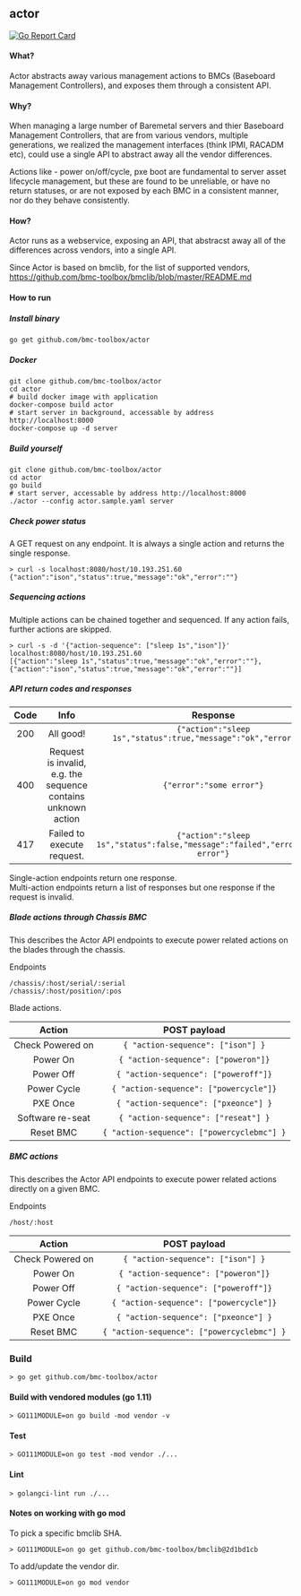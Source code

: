## actor


[![Go Report Card](https://goreportcard.com/badge/github.com/bmc-toolbox/actor)](https://goreportcard.com/report/github.com/bmc-toolbox/actor)


#### What?
Actor abstracts away various management actions to BMCs (Baseboard Management Controllers),
and exposes them through a consistent API.


#### Why?
When managing a large number of Baremetal servers and thier Baseboard Management Controllers,
that are from various vendors, multiple generations, we realized the management interfaces (think IPMI, RACADM etc), could use a single API to abstract away all the vendor differences.

Actions like - power on/off/cycle, pxe boot are fundamental to server asset lifecycle management,
but these are found to be unreliable, or have no return statuses, or are not exposed by each BMC in a consistent manner, nor do they behave consistently.

#### How?

Actor runs as a webservice, exposing an API, that abstracst away all
of the differences across vendors, into a single API.

Since Actor is based on bmclib, for the list of supported vendors,
https://github.com/bmc-toolbox/bmclib/blob/master/README.md

#### How to run

##### Install binary

```console
go get github.com/bmc-toolbox/actor
```

##### Docker

```console
git clone github.com/bmc-toolbox/actor
cd actor
# build docker image with application
docker-compose build actor
# start server in background, accessable by address http://localhost:8000
docker-compose up -d server
```

##### Build yourself

```console
git clone github.com/bmc-toolbox/actor
cd actor
go build
# start server, accessable by address http://localhost:8000
./actor --config actor.sample.yaml server
```

##### Check power status

A GET request on any endpoint. It is always a single action and returns the single response.

```shell
> curl -s localhost:8080/host/10.193.251.60 
{"action":"ison","status":true,"message":"ok","error":""}
```

##### Sequencing actions

Multiple actions can be chained together and sequenced. If any action fails, further actions are skipped. 

```shell
> curl -s -d '{"action-sequence": ["sleep 1s","ison"]}' localhost:8080/host/10.193.251.60 
[{"action":"sleep 1s","status":true,"message":"ok","error":""},{"action":"ison","status":true,"message":"ok","error":""}]
```

##### API return codes and responses

Code  | Info                                                          | Response
:----:|:-------------------------------------------------------------:|:------------------------------------------------------------------------------:| 
200   | All good!                                                     | `{"action":"sleep 1s","status":true,"message":"ok","error":""}`                |
400   | Request is invalid, e.g. the sequence contains unknown action | `{"error":"some error"}`                                                       |
417   | Failed to execute request.                                    | `{"action":"sleep 1s","status":false,"message":"failed","error":"some error"}` |

Single-action endpoints return one response.  
Multi-action endpoints return a list of responses but one response if the request is invalid.

##### Blade actions through Chassis BMC

This describes the Actor API endpoints to execute power related actions
on the blades through the chassis.

Endpoints

`/chassis/:host/serial/:serial`  
`/chassis/:host/position/:pos`

 
Blade actions.

Action            |  POST payload   |
:----------------:| :-------------: |
Check Powered on  | `{ "action-sequence": ["ison"] }`          |
Power On          | `{ "action-sequence": ["poweron"]}`        |
Power Off         | `{ "action-sequence": ["poweroff"]}`       |
Power Cycle       | `{ "action-sequence": ["powercycle"]}`     |
PXE Once          | `{ "action-sequence": ["pxeonce"] }`       |
Software re-seat  | `{ "action-sequence": ["reseat"] }`        |
Reset BMC         | `{ "action-sequence": ["powercyclebmc"] }` |

##### BMC actions

This describes the Actor API endpoints to execute power related
actions directly on a given BMC.

Endpoints

`/host/:host`

Action            |  POST payload   |
:----------------:| :-------------: |
Check Powered on  | `{ "action-sequence": ["ison"] }`          |
Power On          | `{ "action-sequence": ["poweron"]}`        |
Power Off         | `{ "action-sequence": ["poweroff"]}`       |
Power Cycle       | `{ "action-sequence": ["powercycle"]}`     |
PXE Once          | `{ "action-sequence": ["pxeonce"] }`       |
Reset BMC         | `{ "action-sequence": ["powercyclebmc"] }` |

### Build

`> go get github.com/bmc-toolbox/actor`

#### Build with vendored modules (go 1.11)

`> GO111MODULE=on go build -mod vendor -v`

#### Test

`> GO111MODULE=on go test -mod vendor ./...`

#### Lint

`> golangci-lint run ./...`

#### Notes on working with go mod

To pick a specific bmclib SHA.

`> GO111MODULE=on go get github.com/bmc-toolbox/bmclib@2d1bd1cb`

To add/update the vendor dir.

`> GO111MODULE=on go mod vendor`
